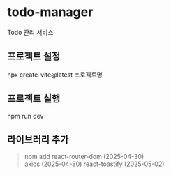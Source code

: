 # todo-manager
Todo 관리 서비스

## 프로젝트 설정
npx create-vite@latest  프로젝트명

## 프로젝트 실행
npm run dev

## 라이브러리 추가
> npm add 
react-router-dom (2025-04-30)  
axios (2025-04-30)
react-toastify (2025-05-02)